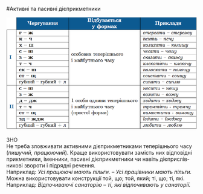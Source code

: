 #Активнi та пасивнi дiєприкметники

<div class="center">
<img src="../pics/10/13.png" width="750px" class="center"/>
</div>
<br>

<div class="add-wrap">
<span class="add">ЗНО</span>
<div class="add-text">
Не треба зловживати активними дiєприкметниками теперiшнього часу (<i>пишучий, працюючий</i>). Краще використовувати замiсть них вiдповiднi прикметники, iменники, пасивнi дiєприкметники чи навiть дiєприслiв- никовi звороти i пiдряднi речення.<br>
<span class="p1">Наприклад:</span>
<i>Усi працюючi мають пiльги. – Усi працiвники мають пiльги.</i><br>
Можна використовувати конструкцiї той, що; той, який; тi, що; тi, якi. <br>
<span class="p1">Наприклад:</span>
<i>Вiдпочиваючi санаторiю – тi, якi вiдпочивають у санаторiї.</i>
</div>
<br>